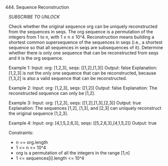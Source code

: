 444. Sequence Reconstruction

*SUBSCRIBE TO UNLOCK*

Check whether the original sequence org can be uniquely reconstructed from the sequences in seqs. The org sequence is a permutation of the integers from 1 to n, with 1 ≤ n ≤ 10^4. Reconstruction means building a shortest common supersequence of the sequences in seqs (i.e., a shortest sequence so that all sequences in seqs are subsequences of it). Determine whether there is only one sequence that can be reconstructed from seqs and it is the org sequence.

Example 1:
Input:
org: [1,2,3], seqs: [[1,2],[1,3]]
Output:
false
Explanation:
[1,2,3] is not the only one sequence that can be reconstructed, because [1,3,2] is also a valid sequence that can be reconstructed.

Example 2:
Input:
org: [1,2,3], seqs: [[1,2]]
Output:
false
Explanation:
The reconstructed sequence can only be [1,2].

Example 3:
Input:
org: [1,2,3], seqs: [[1,2],[1,3],[2,3]]
Output:
true
Explanation:
The sequences [1,2], [1,3], and [2,3] can uniquely reconstruct the original sequence [1,2,3].

Example 4:
Input:
org: [4,1,5,2,6,3], seqs: [[5,2,6,3],[4,1,5,2]]
Output:
true

Constraints:

- n == org.length
- 1 <= n <= 10^4
- org is a permutation of all the integers in the range [1,n]
- 1 <= sequences[i].length <= 10^4

